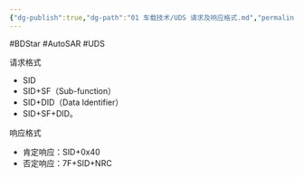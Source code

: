 ```yaml
---
{"dg-publish":true,"dg-path":"01 车载技术/UDS 请求及响应格式.md","permalink":"/01 车载技术/UDS 请求及响应格式/","created":"2020-04-24T15:55:54.000+08:00","updated":"2025-09-08T16:36:25.888+08:00"}
---
```


#BDStar #AutoSAR #UDS 

请求格式

-   SID
-   SID+SF（Sub-function）
-   SID+DID（Data Identifier）
-   SID+SF+DID。

响应格式

-   肯定响应：SID+0x40
-   否定响应：7F+SID+NRC